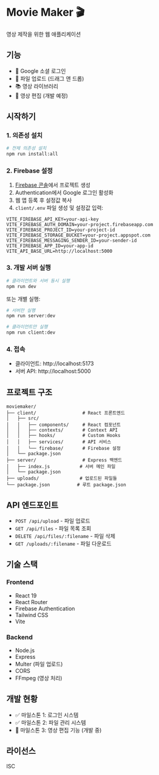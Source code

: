 # Movie Maker 🎬

영상 제작을 위한 웹 애플리케이션

## 기능

- 🔐 Google 소셜 로그인
- 📁 파일 업로드 (드래그 앤 드롭)
- 📚 영상 라이브러리
- 🎥 영상 편집 (개발 예정)

## 시작하기

### 1. 의존성 설치

```bash
# 전체 의존성 설치
npm run install:all
```

### 2. Firebase 설정

1. [Firebase 콘솔](https://console.firebase.google.com/)에서 프로젝트 생성
2. Authentication에서 Google 로그인 활성화
3. 웹 앱 등록 후 설정값 복사
4. `client/.env` 파일 생성 및 설정값 입력:

```env
VITE_FIREBASE_API_KEY=your-api-key
VITE_FIREBASE_AUTH_DOMAIN=your-project.firebaseapp.com
VITE_FIREBASE_PROJECT_ID=your-project-id
VITE_FIREBASE_STORAGE_BUCKET=your-project.appspot.com
VITE_FIREBASE_MESSAGING_SENDER_ID=your-sender-id
VITE_FIREBASE_APP_ID=your-app-id
VITE_API_BASE_URL=http://localhost:5000
```

### 3. 개발 서버 실행

```bash
# 클라이언트와 서버 동시 실행
npm run dev
```

또는 개별 실행:

```bash
# 서버만 실행
npm run server:dev

# 클라이언트만 실행
npm run client:dev
```

### 4. 접속

- 클라이언트: http://localhost:5173
- 서버 API: http://localhost:5000

## 프로젝트 구조

```
moviemaker/
├── client/                 # React 프론트엔드
│   ├── src/
│   │   ├── components/     # React 컴포넌트
│   │   ├── contexts/       # Context API
│   │   ├── hooks/          # Custom Hooks
│   │   ├── services/       # API 서비스
│   │   └── firebase/       # Firebase 설정
│   └── package.json
├── server/                 # Express 백엔드
│   ├── index.js           # 서버 메인 파일
│   └── package.json
├── uploads/               # 업로드된 파일들
└── package.json          # 루트 package.json
```

## API 엔드포인트

- `POST /api/upload` - 파일 업로드
- `GET /api/files` - 파일 목록 조회
- `DELETE /api/files/:filename` - 파일 삭제
- `GET /uploads/:filename` - 파일 다운로드

## 기술 스택

### Frontend
- React 19
- React Router
- Firebase Authentication
- Tailwind CSS
- Vite

### Backend
- Node.js
- Express
- Multer (파일 업로드)
- CORS
- FFmpeg (영상 처리)

## 개발 현황

- ✅ 마일스톤 1: 로그인 시스템
- ✅ 마일스톤 2: 파일 관리 시스템
- 🚧 마일스톤 3: 영상 편집 기능 (개발 중)

## 라이선스

ISC